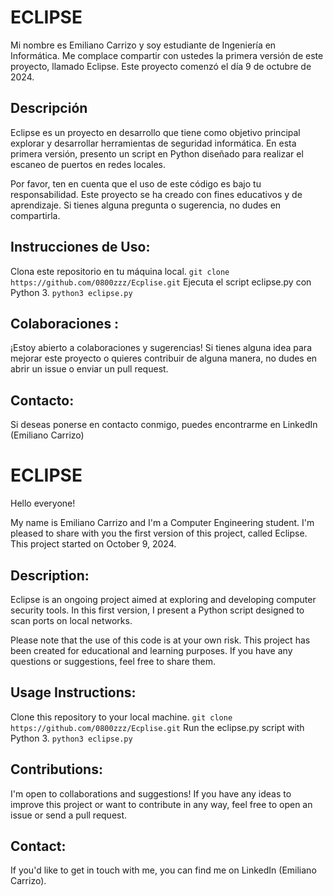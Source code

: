 # ECLIPSE
Mi nombre es Emiliano Carrizo y soy estudiante de Ingeniería en Informática. Me complace compartir con ustedes la primera versión de este proyecto, llamado Eclipse. Este proyecto comenzó el día 9 de octubre de 2024.

## Descripción
Eclipse es un proyecto en desarrollo que tiene como objetivo principal explorar y desarrollar herramientas de seguridad informática. En esta primera versión, presento un script en Python diseñado para realizar el escaneo de puertos en redes locales.

Por favor, ten en cuenta que el uso de este código es bajo tu responsabilidad. Este proyecto se ha creado con fines educativos y de aprendizaje. Si tienes alguna pregunta o sugerencia, no dudes en compartirla.

## Instrucciones de Uso:
Clona este repositorio en tu máquina local.
`git clone https://github.com/0800zzz/Ecplise.git`
Ejecuta el script eclipse.py con Python 3.
`python3 eclipse.py`
## Colaboraciones :
¡Estoy abierto a colaboraciones y sugerencias! Si tienes alguna idea para mejorar este proyecto o quieres contribuir de alguna manera, no dudes en abrir un issue o enviar un pull request.

## Contacto:
Si deseas ponerse en contacto conmigo, puedes encontrarme en LinkedIn (Emiliano Carrizo) 


# ECLIPSE

Hello everyone!

My name is Emiliano Carrizo and I'm a Computer Engineering student. I'm pleased to share with you the first version of this project, called Eclipse. This project started on October 9, 2024.

## Description:
Eclipse is an ongoing project aimed at exploring and developing computer security tools. In this first version, I present a Python script designed to scan ports on local networks.

Please note that the use of this code is at your own risk. This project has been created for educational and learning purposes. If you have any questions or suggestions, feel free to share them.

## Usage Instructions:
Clone this repository to your local machine.
`git clone https://github.com/0800zzz/Ecplise.git`
Run the eclipse.py script with Python 3.
`python3 eclipse.py`

## Contributions:
I'm open to collaborations and suggestions! If you have any ideas to improve this project or want to contribute in any way, feel free to open an issue or send a pull request.

## Contact:
If you'd like to get in touch with me, you can find me on LinkedIn (Emiliano Carrizo).
